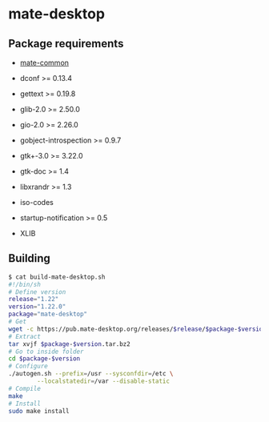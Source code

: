# mate-desktop

## Package requirements

  * [mate-common](./mate-common)

  * dconf >= 0.13.4

  * gettext >= 0.19.8

  * glib-2.0 >= 2.50.0

  * gio-2.0 >= 2.26.0

  * gobject-introspection >= 0.9.7

  * gtk+-3.0 >= 3.22.0

  * gtk-doc >= 1.4

  * libxrandr >= 1.3

  * iso-codes

  * startup-notification >= 0.5

  * XLIB

## Building

```bash
$ cat build-mate-desktop.sh
#!/bin/sh
# Define version
release="1.22"
version="1.22.0"
package="mate-desktop"
# Get
wget -c https://pub.mate-desktop.org/releases/$release/$package-$version.tar.bz2
# Extract
tar xvjf $package-$version.tar.bz2
# Go to inside folder
cd $package-$version
# Configure
./autogen.sh --prefix=/usr --sysconfdir=/etc \
        --localstatedir=/var --disable-static
# Compile
make
# Install
sudo make install
```

